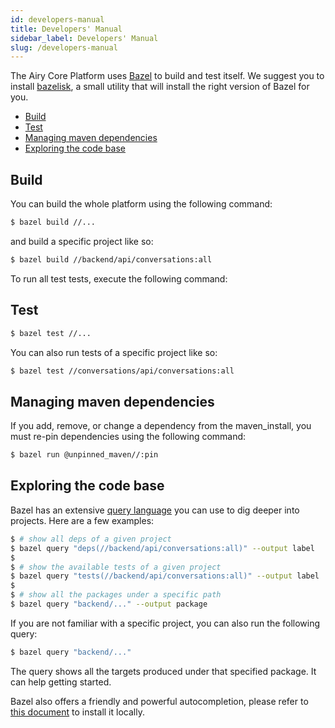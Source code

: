 ```yaml
---
id: developers-manual
title: Developers' Manual
sidebar_label: Developers' Manual
slug: /developers-manual
---
```


The Airy Core Platform uses [Bazel](https://bazel.build/) to build and test
itself. We suggest you to install
[bazelisk](https://github.com/bazelbuild/bazelisk), a small utility that will
install the right version of Bazel for you.

- [Build](#build)
- [Test](#test)
- [Managing maven dependencies](#managing-maven-dependencies)
- [Exploring the code base](#exploring-the-code-base)

## Build

You can build the whole platform using the following command:

```sh
$ bazel build //...
```

and build a specific project like so:

```sh
$ bazel build //backend/api/conversations:all
```

To run all test tests, execute the following command:

## Test

```sh
$ bazel test //...
```

You can also run tests of a specific project like so:

```sh
$ bazel test //conversations/api/conversations:all
```

## Managing maven dependencies

If you add, remove, or change a dependency from the maven_install, you must
re-pin dependencies using the following command:

```sh
$ bazel run @unpinned_maven//:pin
```

## Exploring the code base

Bazel has an extensive [query
language](https://docs.bazel.build/versions/master/query.html) you can use to
dig deeper into projects. Here are a few examples:

```sh
$ # show all deps of a given project
$ bazel query "deps(//backend/api/conversations:all)" --output label
$
$ # show the available tests of a given project
$ bazel query "tests(//backend/api/conversations:all)" --output label
$
$ # show all the packages under a specific path
$ bazel query "backend/..." --output package
```

If you are not familiar with a specific project, you can also run the following
query:

```sh
$ bazel query "backend/..."
```

The query shows all the targets produced under that specified package. It can
help getting started.

Bazel also offers a friendly and powerful autocompletion, please refer to [this
document](https://github.com/bazelbuild/bazel/blob/master/site/docs/completion.md)
to install it locally.
